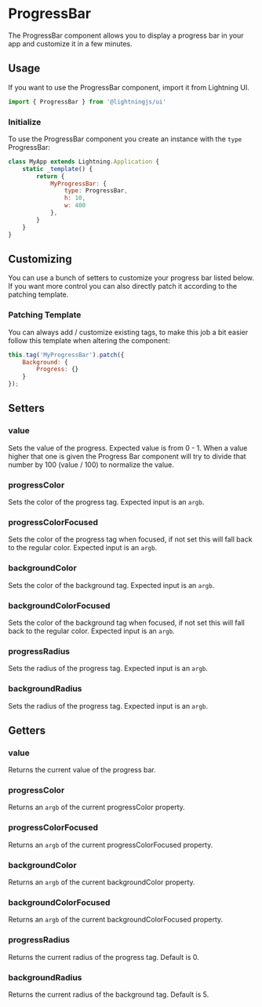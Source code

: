 # ProgressBar

The ProgressBar component allows you to display a progress bar in your app and customize it in a few minutes.

## Usage

If you want to use the ProgressBar component, import it from Lightning UI.

```js
import { ProgressBar } from '@lightningjs/ui'
```

### Initialize

To use the ProgressBar component you create an instance with the `type` ProgressBar:

```js
class MyApp extends Lightning.Application {
    static _template() {
        return {
            MyProgressBar: {
                type: ProgressBar, 
                h: 10,
                w: 400
            },
        }
    }
}
```
## Customizing

You can use a bunch of setters to customize your progress bar listed below. If you want more control you can also directly patch it according to the patching template.

### Patching Template

You can always add / customize existing tags, to make this job a bit easier follow this template when altering the component:

```js
this.tag('MyProgressBar').patch({
    Background: {
        Progress: {}
    }
});
```

## Setters

### value
Sets the value of the progress. Expected value is from 0 - 1. When a value higher that one is given the Progress Bar component will try to divide that number by 100 (value / 100) to normalize the value.

### progressColor
Sets the color of the progress tag. Expected input is an `argb`.

### progressColorFocused
Sets the color of the progress tag when focused, if not set this will fall back to the regular color. Expected input is an `argb`.

### backgroundColor
Sets the color of the background tag. Expected input is an `argb`.

### backgroundColorFocused
Sets the color of the background tag when focused, if not set this will fall back to the regular color. Expected input is an `argb`.

### progressRadius
Sets the radius of the progress tag. Expected input is an `argb`.

### backgroundRadius
Sets the radius of the progress tag. Expected input is an `argb`.

## Getters

### value
Returns the current value of the progress bar.

### progressColor
Returns an `argb` of the current progressColor property.

### progressColorFocused
Returns an `argb` of the current progressColorFocused property.

### backgroundColor
Returns an `argb` of the current backgroundColor property.

### backgroundColorFocused
Returns an `argb` of the current backgroundColorFocused property.

### progressRadius
Returns the current radius of the progress tag. Default is 0.

### backgroundRadius
Returns the current radius of the background tag. Default is 5.